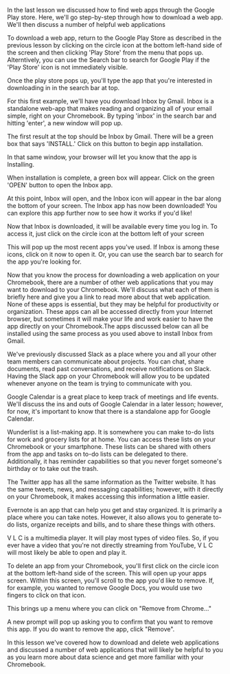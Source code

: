 In the last lesson we discussed how to find web apps through the Google Play store. Here, we'll go step-by-step through how to download a web app. We'll then discuss a number of helpful web applications 

To download a web app, return to the Google Play Store as described in the previous lesson by clicking on the circle icon at the bottom left-hand side of the screen and then clicking 'Play Store' from the menu that pops up. Alterntively, you can use the Search bar to search for Google Play if the 'Play Store' icon is not immediately visible.

Once the play store pops up, you'll type the app that you're interested in downloading in in the search bar at top.

For this first example, we'll have you download Inbox by Gmail. Inbox is a standalone web-app that makes reading and organizing all of your email simple, right on your Chromebook. By typing 'inbox' in the search bar and hitting 'enter', a new window will pop up. 

The first result at the top should be Inbox by Gmail. There will be a green box that says 'INSTALL.' Click on this button to begin app installation.

In that same window, your browser will let you know that the app is Installing. 

When installation is complete, a green box will appear. Click on the green 'OPEN' button to open the Inbox app.

At this point, Inbox will open, and the Inbox icon will appear in the bar along the bottom of your screen. The Inbox app has now been downloaded! You can explore this app further now to see how it works if you'd like!

Now that Inbox is downloaded, it will be available every time you log in. To access it, just click on the circle icon at the bottom left of your screen

This will pop up the most recent apps you've used. If Inbox is among these icons, click on it now to open it. Or, you can use the search bar to search for the app you're looking for.

Now that you know the process for downloading a web application on your Chromebook, there are a number of other web applications that you may want to download to your Chromebook. We'll discuss what each of them is briefly here and give you a link to read more about that web application. None of these apps is essential, but they may be helpful for productivity or organization. These apps can all be accessed directly from your Internet browser, but sometimes it will make your life and work easier to have the app directly on your Chromebook.The apps discussed below can all be installed using the same process as you used above to install Inbox from Gmail.

We've previously discussed Slack as a place where you and all your other team members can communicate about projects. You can chat, share documents, read past conversations, and receive notifications on Slack. Having the Slack app on your Chromebook will allow you to be updated whenever anyone on the team is trying to communicate with you. 

Google Calendar is a great place to keep track of meetings and life events. We'll discuss the ins and outs of Google Calendar in a later lesson; however, for now, it's important to know that there is a standalone app for Google Calendar.

Wunderlist is a list-making app. It is somewhere you can make to-do lists for work and grocery lists for at home. You can access these lists on your Chromebook or your smartphone. These lists can be shared with others from the app and tasks on to-do lists can be delegated to there. Additionally, it has reminder capabilities so that you never forget someone's birthday or to take out the trash.

The Twitter app has all the same information as the Twitter website. It has the same tweets, news, and messaging capabilities; however, with it directly on your Chromebook, it makes accessing this information a little easier. 

Evernote is an app that can help you get and stay organized. It is primarily a place where you can take notes. However, it also allows you to generate to-do lists, organize receipts and bills, and to share these things with others. 

V L C is a multimedia player. It will play most types of video files. So, if you ever have a video that you're not directly streaming from YouTube, V L C will most likely be able to open and play it.

To delete an app from your Chromebook, you'll first click on the circle icon at the bottom left-hand side of the screen. This will open up your apps screen. Within this screen, you'll scroll to the app you'd like to remove. If, for example, you wanted to remove Google Docs, you would use two fingers to click on that icon. 

This brings up a menu where you can click on "Remove from Chrome..."

A new prompt will pop up asking you to confirm that you want to remove this app. If you do want to remove the app, click "Remove".

In this lesson we've covered how to download and delete web applications and discussed a number of web applications that will likely be helpful to you as you learn more about data science and get more familiar with your Chromebook.